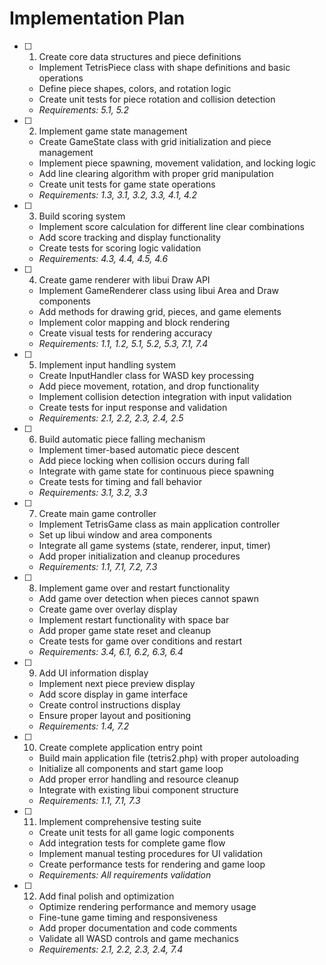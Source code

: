 # Implementation Plan

- [ ] 1. Create core data structures and piece definitions
  - Implement TetrisPiece class with shape definitions and basic operations
  - Define piece shapes, colors, and rotation logic
  - Create unit tests for piece rotation and collision detection
  - _Requirements: 5.1, 5.2_

- [ ] 2. Implement game state management
  - Create GameState class with grid initialization and piece management
  - Implement piece spawning, movement validation, and locking logic
  - Add line clearing algorithm with proper grid manipulation
  - Create unit tests for game state operations
  - _Requirements: 1.3, 3.1, 3.2, 3.3, 4.1, 4.2_

- [ ] 3. Build scoring system
  - Implement score calculation for different line clear combinations
  - Add score tracking and display functionality
  - Create tests for scoring logic validation
  - _Requirements: 4.3, 4.4, 4.5, 4.6_

- [ ] 4. Create game renderer with libui Draw API
  - Implement GameRenderer class using libui Area and Draw components
  - Add methods for drawing grid, pieces, and game elements
  - Implement color mapping and block rendering
  - Create visual tests for rendering accuracy
  - _Requirements: 1.1, 1.2, 5.1, 5.2, 5.3, 7.1, 7.4_

- [ ] 5. Implement input handling system
  - Create InputHandler class for WASD key processing
  - Add piece movement, rotation, and drop functionality
  - Implement collision detection integration with input validation
  - Create tests for input response and validation
  - _Requirements: 2.1, 2.2, 2.3, 2.4, 2.5_

- [ ] 6. Build automatic piece falling mechanism
  - Implement timer-based automatic piece descent
  - Add piece locking when collision occurs during fall
  - Integrate with game state for continuous piece spawning
  - Create tests for timing and fall behavior
  - _Requirements: 3.1, 3.2, 3.3_

- [ ] 7. Create main game controller
  - Implement TetrisGame class as main application controller
  - Set up libui window and area components
  - Integrate all game systems (state, renderer, input, timer)
  - Add proper initialization and cleanup procedures
  - _Requirements: 1.1, 7.1, 7.2, 7.3_

- [ ] 8. Implement game over and restart functionality
  - Add game over detection when pieces cannot spawn
  - Create game over overlay display
  - Implement restart functionality with space bar
  - Add proper game state reset and cleanup
  - Create tests for game over conditions and restart
  - _Requirements: 3.4, 6.1, 6.2, 6.3, 6.4_

- [ ] 9. Add UI information display
  - Implement next piece preview display
  - Add score display in game interface
  - Create control instructions display
  - Ensure proper layout and positioning
  - _Requirements: 1.4, 7.2_

- [ ] 10. Create complete application entry point
  - Build main application file (tetris2.php) with proper autoloading
  - Initialize all components and start game loop
  - Add proper error handling and resource cleanup
  - Integrate with existing libui component structure
  - _Requirements: 1.1, 7.1, 7.3_

- [ ] 11. Implement comprehensive testing suite
  - Create unit tests for all game logic components
  - Add integration tests for complete game flow
  - Implement manual testing procedures for UI validation
  - Create performance tests for rendering and game loop
  - _Requirements: All requirements validation_

- [ ] 12. Add final polish and optimization
  - Optimize rendering performance and memory usage
  - Fine-tune game timing and responsiveness
  - Add proper documentation and code comments
  - Validate all WASD controls and game mechanics
  - _Requirements: 2.1, 2.2, 2.3, 2.4, 7.4_